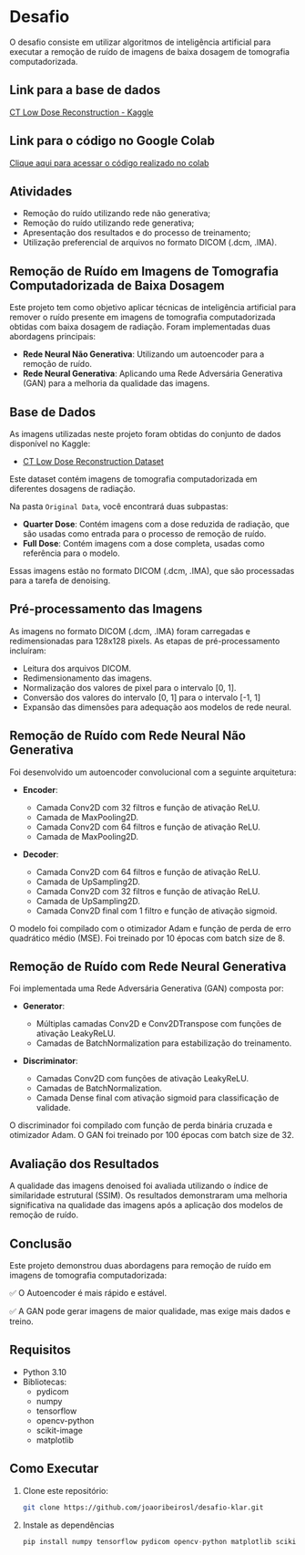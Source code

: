 # Desafio

O desafio consiste em utilizar algoritmos de inteligência artificial para executar a remoção de ruído de imagens de baixa dosagem de tomografia computadorizada.

## Link para a base de dados  
[CT Low Dose Reconstruction - Kaggle](https://www.kaggle.com/datasets/andrewmvd/ct-low-dose-reconstruction)

## Link para o código no Google Colab
[Clique aqui para acessar o código realizado no colab](https://colab.research.google.com/drive/1w_o2zqHAJHhUCUJpJdHwHR2HETECRi35?usp=sharing)

## Atividades
- Remoção do ruído utilizando rede não generativa;
- Remoção do ruído utilizando rede generativa;
- Apresentação dos resultados e do processo de treinamento;
- Utilização preferencial de arquivos no formato DICOM (.dcm, .IMA).


## Remoção de Ruído em Imagens de Tomografia Computadorizada de Baixa Dosagem

Este projeto tem como objetivo aplicar técnicas de inteligência artificial para remover o ruído presente em imagens de tomografia computadorizada obtidas com baixa dosagem de radiação. Foram implementadas duas abordagens principais:

- **Rede Neural Não Generativa**: Utilizando um autoencoder para a remoção de ruído.
- **Rede Neural Generativa**: Aplicando uma Rede Adversária Generativa (GAN) para a melhoria da qualidade das imagens.

## Base de Dados

As imagens utilizadas neste projeto foram obtidas do conjunto de dados disponível no Kaggle:

- [CT Low Dose Reconstruction Dataset](https://www.kaggle.com/datasets/andrewmvd/ct-low-dose-reconstruction)

Este dataset contém imagens de tomografia computadorizada em diferentes dosagens de radiação.

Na pasta `Original Data`, você encontrará duas subpastas:

- **Quarter Dose**: Contém imagens com a dose reduzida de radiação, que são usadas como entrada para o processo de remoção de ruído.
- **Full Dose**: Contém imagens com a dose completa, usadas como referência para o modelo.

Essas imagens estão no formato DICOM (.dcm, .IMA), que são processadas para a tarefa de denoising.



## Pré-processamento das Imagens

As imagens no formato DICOM (.dcm, .IMA) foram carregadas e redimensionadas para 128x128 pixels. As etapas de pré-processamento incluíram:

- Leitura dos arquivos DICOM.
- Redimensionamento das imagens.
- Normalização dos valores de pixel para o intervalo [0, 1].
- Conversão dos valores do intervalo [0, 1] para o intervalo [-1, 1]
- Expansão das dimensões para adequação aos modelos de rede neural.

## Remoção de Ruído com Rede Neural Não Generativa

Foi desenvolvido um autoencoder convolucional com a seguinte arquitetura:

- **Encoder**:
  - Camada Conv2D com 32 filtros e função de ativação ReLU.
  - Camada de MaxPooling2D.
  - Camada Conv2D com 64 filtros e função de ativação ReLU.
  - Camada de MaxPooling2D.

- **Decoder**:
  - Camada Conv2D com 64 filtros e função de ativação ReLU.
  - Camada de UpSampling2D.
  - Camada Conv2D com 32 filtros e função de ativação ReLU.
  - Camada de UpSampling2D.
  - Camada Conv2D final com 1 filtro e função de ativação sigmoid.

O modelo foi compilado com o otimizador Adam e função de perda de erro quadrático médio (MSE). Foi treinado por 10 épocas com batch size de 8.


## Remoção de Ruído com Rede Neural Generativa

Foi implementada uma Rede Adversária Generativa (GAN) composta por:

- **Generator**:
  - Múltiplas camadas Conv2D e Conv2DTranspose com funções de ativação LeakyReLU.
  - Camadas de BatchNormalization para estabilização do treinamento.

- **Discriminator**:
  - Camadas Conv2D com funções de ativação LeakyReLU.
  - Camadas de BatchNormalization.
  - Camada Dense final com ativação sigmoid para classificação de validade.

O discriminador foi compilado com função de perda binária cruzada e otimizador Adam. O GAN foi treinado por 100 épocas com batch size de 32.


## Avaliação dos Resultados

A qualidade das imagens denoised foi avaliada utilizando o índice de similaridade estrutural (SSIM). Os resultados demonstraram uma melhoria significativa na qualidade das imagens após a aplicação dos modelos de remoção de ruído.

## Conclusão

Este projeto demonstrou duas abordagens para remoção de ruído em imagens de tomografia computadorizada:

✅ O Autoencoder é mais rápido e estável.

✅ A GAN pode gerar imagens de maior qualidade, mas exige mais dados e treino.



## Requisitos

- Python 3.10
- Bibliotecas:
  - pydicom
  - numpy
  - tensorflow
  - opencv-python
  - scikit-image
  - matplotlib

## Como Executar

1. Clone este repositório:

   ```bash
   git clone https://github.com/joaoribeirosl/desafio-klar.git

2. Instale as dependências 
    ```py
    pip install numpy tensorflow pydicom opencv-python matplotlib scikit-image

